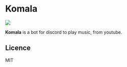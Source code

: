 # Komala

![](https://cdn.bulbagarden.net/upload/7/7d/775Komala.png)

__Komala__ is a bot for discord to play music, from youtube.

## Licence
MIT

